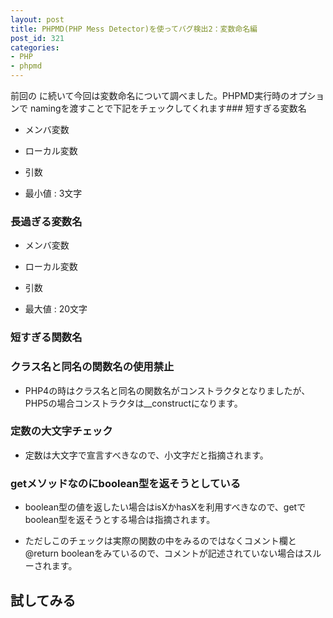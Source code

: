```yaml
---
layout: post
title: PHPMD(PHP Mess Detector)を使ってバグ検出2：変数命名編
post_id: 321
categories: 
- PHP
- phpmd
---
```


前回の
[](https://hypermkt-blog.lolipop.io/phpmdphp-mess-detector%e3%82%92%e4%bd%bf%e3%81%a3%e3%81%a6%e3%83%90%e3%82%b0%e6%a4%9c%e5%87%ba%ef%bc%9a%e6%9c%aa%e4%bd%bf%e7%94%a8%e5%a4%89%e6%95%b0%e7%b7%a8/)に続いて今回は変数命名について調べました。PHPMD実行時のオプションで
namingを渡すことで下記をチェックしてくれます### 短すぎる変数名



*  メンバ変数


*  ローカル変数


*  引数


*  最小値 : 3文字


### 長過ぎる変数名



*  メンバ変数


*  ローカル変数


*  引数


*  最大値 : 20文字


### 短すぎる関数名



### クラス名と同名の関数名の使用禁止



*  PHP4の時はクラス名と同名の関数名がコンストラクタとなりましたが、PHP5の場合コンストラクタは__constructになります。


### 定数の大文字チェック



*  定数は大文字で宣言すべきなので、小文字だと指摘されます。


### getメソッドなのにboolean型を返そうとしている



*  boolean型の値を返したい場合はisXかhasXを利用すべきなので、getでboolean型を返そうとする場合は指摘されます。


*  ただしこのチェックは実際の関数の中をみるのではなくコメント欄と@return booleanをみているので、コメントが記述されていない場合はスルーされます。


## 試してみる



<?php

class BadNaming {
    const bad_naming = 0;
    const GOOD_NAMING = 1;

    public $a;
    protected $toooooooooooooooooooooooooooooooLong;

    public function BadNaming() {
        // php4 style
    }

    public function a($d) {
        $e = 'Hello World';
        echo $e;
    }

    public function main() {

    }

    /**
     * Return a boolean
     *
     * @return boolean
     **/
    public function getFoo() {
        return true;
    }

    public function getBar() {
        return true;
    }
}

下記の通り注意されます。


$ ./vendor/bin/phpmd BadNaming.php text naming

BadNaming.php:4 Constant bad_naming should be defined in uppercase
BadNaming.php:7 Avoid variables with short names like $a. Configured minimum length is 3.
BadNaming.php:8 Avoid excessively long variable names like $toooooooooooooooooooooooooooooooLong. Keep variable name length under 20.
BadNaming.php:10    Classes should not have a constructor method with the same name as the class
BadNaming.php:14    Avoid variables with short names like $d. Configured minimum length is 3.
BadNaming.php:14    Avoid using short method names like BadNaming::a(). The configured minimum method name length is 3.
BadNaming.php:15    Avoid variables with short names like $e. Configured minimum length is 3.
BadNaming.php:28    The 'getFoo()' method which returns a boolean should be named 'is...()' or 'has...()'
